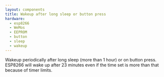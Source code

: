 ```yaml
---
layout: components
title: Wakeup after long sleep or button press
hardware:
  - esp8266
  - WeMos
  - EEPROM
  - button
  - sleep
  - wakeup
---
```


Wakeup periodically after long sleep (more than 1 hour) or on button press. ESP8266 will wake up after 23 minutes even if the time set is more than that because of timer limits.

